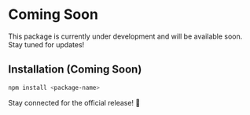 # Coming Soon

This package is currently under development and will be available soon. Stay tuned for updates!

## Installation (Coming Soon)

```bash
npm install <package-name>
```

Stay connected for the official release! 🚀
